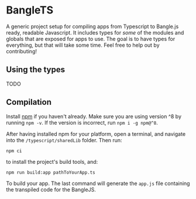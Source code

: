 # BangleTS

A generic project setup for compiling apps from Typescript to Bangle.js ready, readable Javascript.
It includes types for *some* of the modules and globals that are exposed for apps to use.
The goal is to have types for everything, but that will take some time. Feel free to help out by contributing!

## Using the types
TODO

## Compilation

Install [npm](https://www.npmjs.com/get-npm) if you haven't already.
Make sure you are using version ^8 by running `npm -v`. If the version is incorrect, run `npm i -g npm@^8`.

After having installed npm for your platform, open a terminal, and navigate into the `/typescript/sharedLib` folder. Then run:

```
npm ci
```

to install the project's build tools, and:

```
npm run build:app pathToYourApp.ts
```

To build your app. The last command will generate the `app.js` file containing the transpiled code for the BangleJS.
